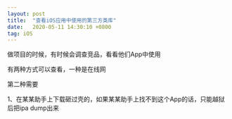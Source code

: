 ```yaml
---
layout: post
title:  "查看iOS应用中使用的第三方类库"
date:   2020-05-11 14:30:10 +0800
tag: iOS
---
```


做项目的时候，有时候会调查竞品，看看他们App中使用

有两种方式可以查看，一种是在线网

第二种需要

1、在某某助手上下载砸过壳的，如果某某助手上找不到这个App的话，只能越狱后把ipa dump出来